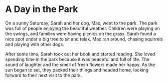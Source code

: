 # A Day in the Park

On a sunny Saturday, Sarah and her dog, Max, went to the park. The park was full of people enjoying the beautiful weather. Children were playing on the swings, and families were having picnics on the grass. Sarah found a nice spot under a big tree to sit and relax. Max ran around, chasing squirrels and playing with other dogs. 

After some time, Sarah took out her book and started reading. She loved spending time in the park because it was peaceful and full of life. The sound of laughter and the smell of fresh flowers made her happy. As the sun began to set, they packed their things and headed home, looking forward to their next visit to the park.
